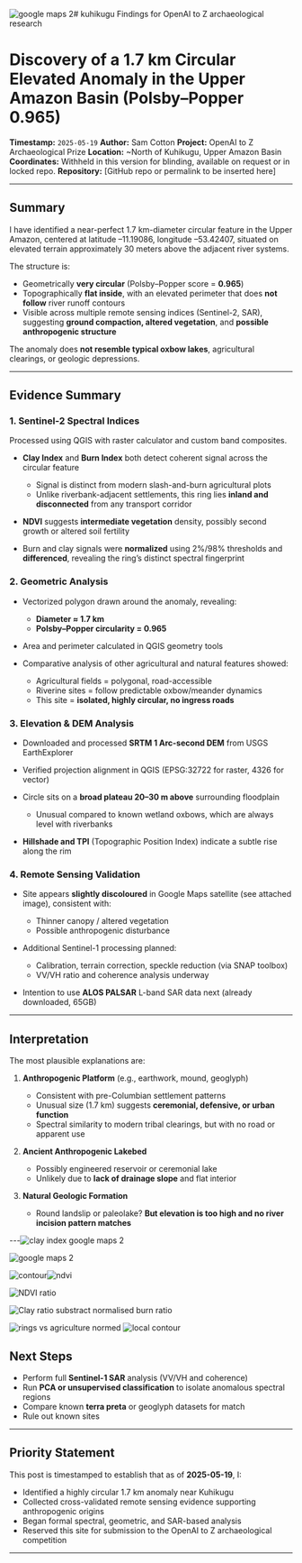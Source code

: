 ![google maps 2](https://github.com/user-attachments/assets/59adf44a-57fc-41ab-b8cc-4c095106fcac)# kuhikugu
Findings for OpenAI to Z archaeological research

# Discovery of a 1.7 km Circular Elevated Anomaly in the Upper Amazon Basin (Polsby–Popper 0.965)

**Timestamp:** `2025-05-19`
**Author:** Sam Cotton
**Project:** OpenAI to Z Archaeological Prize
**Location:** \~North of Kuhikugu, Upper Amazon Basin
**Coordinates:** Withheld in this version for blinding, available on request or in locked repo.
**Repository:** \[GitHub repo or permalink to be inserted here]

---

## Summary

I have identified a near-perfect 1.7 km-diameter circular feature in the Upper Amazon, centered at latitude –11.19086, longitude –53.42407, situated on elevated terrain approximately 30 meters above the adjacent river systems.

The structure is:

* Geometrically **very circular** (Polsby–Popper score = **0.965**)
* Topographically **flat inside**, with an elevated perimeter that does **not follow** river runoff contours
* Visible across multiple remote sensing indices (Sentinel-2, SAR), suggesting **ground compaction, altered vegetation**, and **possible anthropogenic structure**

The anomaly does **not resemble typical oxbow lakes**, agricultural clearings, or geologic depressions.

---

## Evidence Summary

### 1. **Sentinel-2 Spectral Indices**

Processed using QGIS with raster calculator and custom band composites.

* **Clay Index** and **Burn Index** both detect coherent signal across the circular feature

  * Signal is distinct from modern slash-and-burn agricultural plots
  * Unlike riverbank-adjacent settlements, this ring lies **inland and disconnected** from any transport corridor
* **NDVI** suggests **intermediate vegetation** density, possibly second growth or altered soil fertility
* Burn and clay signals were **normalized** using 2%/98% thresholds and **differenced**, revealing the ring’s distinct spectral fingerprint

### 2. **Geometric Analysis**

* Vectorized polygon drawn around the anomaly, revealing:

  * **Diameter ≈ 1.7 km**
  * **Polsby–Popper circularity = 0.965**
* Area and perimeter calculated in QGIS geometry tools
* Comparative analysis of other agricultural and natural features showed:

  * Agricultural fields = polygonal, road-accessible
  * Riverine sites = follow predictable oxbow/meander dynamics
  * This site = **isolated, highly circular, no ingress roads**

### 3. **Elevation & DEM Analysis**

* Downloaded and processed **SRTM 1 Arc-second DEM** from USGS EarthExplorer
* Verified projection alignment in QGIS (EPSG:32722 for raster, 4326 for vector)
* Circle sits on a **broad plateau 20–30 m above** surrounding floodplain

  * Unusual compared to known wetland oxbows, which are always level with riverbanks
* **Hillshade and TPI** (Topographic Position Index) indicate a subtle rise along the rim

### 4. **Remote Sensing Validation**

* Site appears **slightly discoloured** in Google Maps satellite (see attached image), consistent with:

  * Thinner canopy / altered vegetation
  * Possible anthropogenic disturbance
* Additional Sentinel-1 processing planned:

  * Calibration, terrain correction, speckle reduction (via SNAP toolbox)
  * VV/VH ratio and coherence analysis underway
* Intention to use **ALOS PALSAR** L-band SAR data next (already downloaded, 65GB)

---

## Interpretation

The most plausible explanations are:

1. **Anthropogenic Platform** (e.g., earthwork, mound, geoglyph)

   * Consistent with pre-Columbian settlement patterns
   * Unusual size (1.7 km) suggests **ceremonial, defensive, or urban function**
   * Spectral similarity to modern tribal clearings, but with no road or apparent use

2. **Ancient Anthropogenic Lakebed**

   * Possibly engineered reservoir or ceremonial lake
   * Unlikely due to **lack of drainage slope** and flat interior


3. **Natural Geologic Formation**

   * Round landslip or paleolake? **But elevation is too high and no river incision pattern matches**

---![clay index google maps 2](https://github.com/user-attachments/assets/ee07e4d7-fd34-4acb-b369-a53fad212cf2)

![google maps 2](https://github.com/user-attachments/assets/9dafd03a-b221-475c-9977-892506e481dc)

![contour](https://github.com/user-attachments/assets/d50352af-85e3-4cac-9773-447427fe0088)![ndvi](https://github.com/user-attachments/assets/5007ea13-9e30-452a-ad16-61cc1ff296a2)


![NDVI ratio](https://github.com/user-attachments/assets/a3dec709-6467-492f-85bf-41416b07c330)


![Clay ratio substract normalised burn ratio](https://github.com/user-attachments/assets/056bf61c-8789-4262-990c-ad0f68b7e197)

![rings vs agriculture normed](https://github.com/user-attachments/assets/066be2c5-1c7a-4088-a639-c7c4c2aa444a)
![local contour](https://github.com/user-attachments/assets/5f798d9a-8a0b-4122-8cdf-e120b99a5a91)



## Next Steps

* Perform full **Sentinel-1 SAR** analysis (VV/VH and coherence)
* Run **PCA or unsupervised classification** to isolate anomalous spectral regions
* Compare known **terra preta** or geoglyph datasets for match
* Rule out known sites

---

## Priority Statement

This post is timestamped to establish that as of **2025-05-19**, I:

* Identified a highly circular 1.7 km anomaly near Kuhikugu
* Collected cross-validated remote sensing evidence supporting anthropogenic origins
* Began formal spectral, geometric, and SAR-based analysis
* Reserved this site for submission to the OpenAI to Z archaeological competition

---



